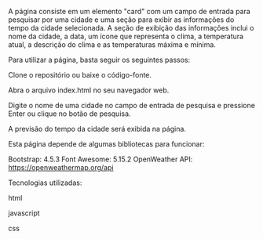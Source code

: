 A página consiste em um elemento "card" com um campo de entrada para pesquisar por uma cidade e uma seção para exibir as informações do tempo da cidade selecionada. A seção de exibição das informações inclui o nome da cidade, a data, um ícone que representa o clima, a temperatura atual, a descrição do clima e as temperaturas máxima e mínima.

Para utilizar a página, basta seguir os seguintes passos:

Clone o repositório ou baixe o código-fonte.

Abra o arquivo index.html no seu navegador web.

Digite o nome de uma cidade no campo de entrada de pesquisa e pressione Enter ou clique no botão de pesquisa.

A previsão do tempo da cidade será exibida na página.

Esta página depende de algumas bibliotecas para funcionar:

Bootstrap: 4.5.3 Font Awesome: 5.15.2 OpenWeather API: https://openweathermap.org/api

Tecnologias utilizadas:

html

javascript

css
